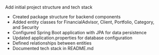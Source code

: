 Add initial project structure and tech stack

- Created package structure for backend components
- Added entity classes for FinancialAdvisor, Client, Portfolio, Category, and Security
- Configured Spring Boot application with JPA for data persistence
- Updated application.properties for database configuration
- Defined relationships between entities
- Documented tech stack in README.md
